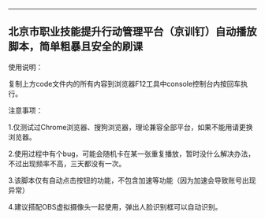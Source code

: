 -------------------------------------------------------------------------
北京市职业技能提升行动管理平台（京训钉）自动播放脚本，简单粗暴且安全的刷课
-------------------------------------------------------------------------

使用说明：

复制上方code文件内的所有内容到浏览器F12工具中console控制台内按回车执行。

注意事项：

1.仅测试过Chrome浏览器、搜狗浏览器，理论兼容全部平台，如果不能用请更换浏览器。

2.使用过程中有个bug，可能会随机卡在某一张重复播放，暂时没什么解决办法，不过出现频率不高，三天都没有一次。

3.该脚本仅有自动点击按钮的功能，不包含加速等功能（因为加速会导致账号出现异常）

4.建议搭配OBS虚拟摄像头一起使用，弹出人脸识别框可以自动识别。
